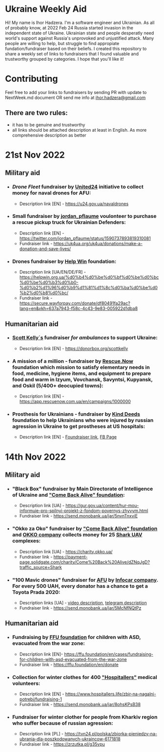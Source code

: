 # Ukraine Weekly Aid
Hi! My name is Ihor Hadzera. I'm a software engineer and Ukrainian. As all of probably know, at 2022 Feb 24 Russia started invasion in the independent state of Ukraine. Ukrainian state and people desperatly need world's support against Russia's unprovoked and unjustified attack. Many people are willing to help, but struggle to find appropiate fundation/fundraiser based on their beliefs. I created this repository to share a weekly set of links to fundraisers that I found valuable and trustworthy grouped by categories. I hope that you'll like it!

# Contributing
Feel free to add your links to fundraisers by sending PR with update to NextWeek.md document OR send me info at ihor.hadzera@gmail.com

## There are two rules:
- it has to be genuine and trustworthy
- all links should be attached description at least in English. As more comprehensive description as better

# 21st Nov 2022

## Military aid
- ### ***Drone Fleet*** fundraiser by [United24](https://u24.gov.ua/) initiative to collect money for naval drones for AFU:
  * Description link [EN] - https://u24.gov.ua/navaldrones
- ### Small fundraiser by [jordan_pflaume](https://twitter.com/jordan_pflaume) voulonteer to purchase **a rescue pickup truck** for Ukrainian Defenders:
  * Description link [EN] - https://twitter.com/jordan_pflaume/status/1590737893819310081
  * Fundraiser link - https://uk4ua.org/uk4ua/donations/make-a-donation-and-save-lives/
- ### Drones fundraiser by [Help Win](https://helpwin.org.ua/) foundation:
  * Description link [UA/EN/DE/FR] - https://helpwin.org.ua/%d0%b4%d0%be%d0%bf%d0%be%d0%bc%d0%be%d0%b3%d0%b0-%d0%b2%d1%96%d0%b9%d1%81%d1%8c%d0%ba%d0%be%d0%b2%d0%b8%d0%bc/
  * Fundraiser link - https://secure.wayforpay.com/donate/df80491fa29ac?lang=en&vkh=637a7943-f58c-4c43-9e83-005922d1dba8

## Humanitarian aid
- ### [Scott Kelly`s](https://en.wikipedia.org/wiki/Scott_Kelly_(astronaut)) fundraiser ***for ambulances*** to support Ukraine:
  * Description link [EN] - https://donorbox.org/scottkelly
- ### A mission of a million - fundraiser by [Rescue.Now](https://rescuenow.com.ua/en/home/) foundation which mission to satisfy **elementary needs in food, medicine, hygiene items, and equipment to prepare food and warm** in Izyum, Vovchansk, Savyntsi, Kupyansk, and Oskil (5/400+ deocupied towns):
  * Description link [EN] - https://app.rescuenow.com.ua/en/campaigns/1000000
- ### Prosthesis for Ukrainians - fundraiser by [Kind Deeds](https://www.kind-deeds.com/) foundation to help Ukrainians who were injured by russian agression in Ukraine **to get prostheses** at US hospitals:
  * Description link [EN] - [Foundraiser link](https://www.kind-deeds.com/copy-of-humanitarian-support), [FB Page](https://www.facebook.com/profile.php?id=100082114174890)


# 14th Nov 2022

## Military aid
- ### **"Black Box"** fundraiser by Main Directorate of Intelligence of Ukraine and ["Come Back Alive" foundation](https://savelife.in.ua/en/):
  * Description link [UA] - https://gur.gov.ua/content/hur-mou-informuie-pro-spilnyi-proiekt-z-fondom-povernys-zhyvym.html
  * Fundraiser link - https://send.monobank.ua/jar/5nvnTnxviE
- ### **"Okko za Oko"** fundraiser by ["Come Back Alive" foundation](https://savelife.in.ua/en/) and [OKKO company](https://www.okko.ua/en) collects money for 25 [Shark UAV](https://ukrspecsystems.com/shark-uas) complexes:
  * Description link [UA] - https://charity.okko.ua/
  * Fundraiser link - https://payment-page.solidgate.com/charity/Come%20Back%20Alive/dZNqJgD?traffic_source=Shark
- ### **"100 Mavic drones"** fundraiser for [AFU](https://en.wikipedia.org/wiki/Armed_Forces_of_Ukraine) by [Infocar company](https://www.infocar.ua/). For every 500 UAH, every donator has a chance to get a Toyota Prada 2020:
  * Description links [UA] - [video description](https://www.youtube.com/watch?v=p-E32LBlavE), [telegram description](https://www.youtube.com/redirect?event=video_description&redir_token=QUFFLUhqbWU2OC1LdWhnREN4MlRXVkFjcEQzN09oOXRqQXxBQ3Jtc0trNGVEd25BbW0tTkNkdmtQYnFZMXJhUXF4TjdXSTQtNnhVVS1QVFJHdzJFZFpXLTgzZE5MZTdoTlFaTmw2T3FNNlVueG5hOHdkVXhFY0ZuTC1qVW5nNVVncTliVFM5TGxXM1NEWUNxb1BoLWtZb1NJYw&q=https%3A%2F%2Ft.me%2F%2BVUR2lv55YAM0YmNi&v=p-E32LBlavE)
  * Fundraiser link - https://send.monobank.ua/jar/5McNfNQtPz
## Humanitarian aid
- ### Fundraising by [FFU foundation](https://ffu.foundation/en) **for children with ASD, evacuated from the war zone**:
  * Description link [EN]- https://ffu.foundation/en/cases/fundraising-for-children-with-asd-evacuated-from-the-war-zone
  * Fundraiser link - https://ffu.foundation/en/donate
- ### Collection for **winter clothes for 400 ["Hospitallers"](https://www.hospitallers.life/) medical volunteers**:
  * Description link [EN] - https://www.hospitallers.life/zbir-na-nagalni-potrebi/fundraising-1
  * Fundraiser link - https://send.monobank.ua/jar/8ohsKPsB38
- ### Fundraiser for **winter clother for people from Kharkiv region who suffer because of russian agression**:
  * Description link [PL] - https://tvn24.pl/polska/zbiorka-pieniedzy-na-ubrania-dla-poszkodowanych-ukraincow-6171818
  * Fundraiser link - https://zrzutka.pl/g35vpu